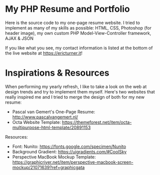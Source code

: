 My PHP Resume and Portfolio
===
Here is the source code to my one-page resume website.
I tried to implement as many of my skills as possible: HTML, CSS, Photoshop (for header image), my own custom PHP Model-View-Controller framework, AJAX & JSON

If you like what you see, my contact information is listed at the bottom of the live website at https://ericturner.it!


Inspirations & Resources
====
When performing my yearly refresh, I like to take a look on the web at design trends and try to implement them myself.
Here's two websites that really inspired me and I tried to merge the design of both for my new resume:
* Pascal van Gemert's One-Page Resume: http://www.pascalvangemert.nl/
* Octa Website Template: https://themeforest.net/item/octa-multipurpose-html-template/20891153

Resources:
* Font: Nunito: https://fonts.google.com/specimen/Nunito
* Background Gradient: https://uigradients.com/#CoolSky
* Perspective MacBook Mockup Template: https://graphicriver.net/item/perspective-macbook-screen-mockup/21071639?ref=graphicgata